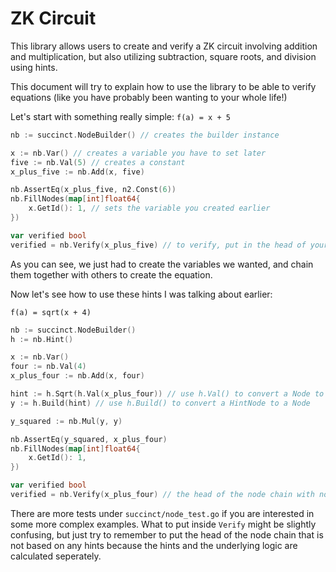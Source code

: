 # ZK Circuit

This library allows users to create and verify a ZK circuit involving addition and multiplication, but also utilizing subtraction, square roots, and division using hints.

This document will try to explain how to use the library to be able to verify equations (like you have probably been wanting to your whole life!)

Let's start with something really simple:
`f(a) = x + 5`
```go
nb := succinct.NodeBuilder() // creates the builder instance

x := nb.Var() // creates a variable you have to set later
five := nb.Val(5) // creates a constant
x_plus_five := nb.Add(x, five)

nb.AssertEq(x_plus_five, n2.Const(6))
nb.FillNodes(map[int]float64{
    x.GetId(): 1, // sets the variable you created earlier
})

var verified bool
verified = nb.Verify(x_plus_five) // to verify, put in the head of your node chain
```

As you can see, we just had to create the variables we wanted, and chain them together with others to create the equation. 

Now let's see how to use these hints I was talking about earlier:

`f(a) = sqrt(x + 4)`
```go
nb := succinct.NodeBuilder()
h := nb.Hint()

x := nb.Var()
four := nb.Val(4)
x_plus_four := nb.Add(x, four)

hint := h.Sqrt(h.Val(x_plus_four)) // use h.Val() to convert a Node to a HintNode
y := h.Build(hint) // use h.Build() to convert a HintNode to a Node

y_squared := nb.Mul(y, y)

nb.AssertEq(y_squared, x_plus_four)
nb.FillNodes(map[int]float64{
    x.GetId(): 1,
})

var verified bool
verified = nb.Verify(x_plus_four) // the head of the node chain with no hints/equality is x_plus_four (hints and equality are computed separately)
```

There are more tests under `succinct/node_test.go` if you are interested in some more complex examples. What to put inside 
`Verify` might be slightly confusing, but just try to remember to put the head of the node chain that is not based on any hints because
the hints and the underlying logic are calculated seperately.




